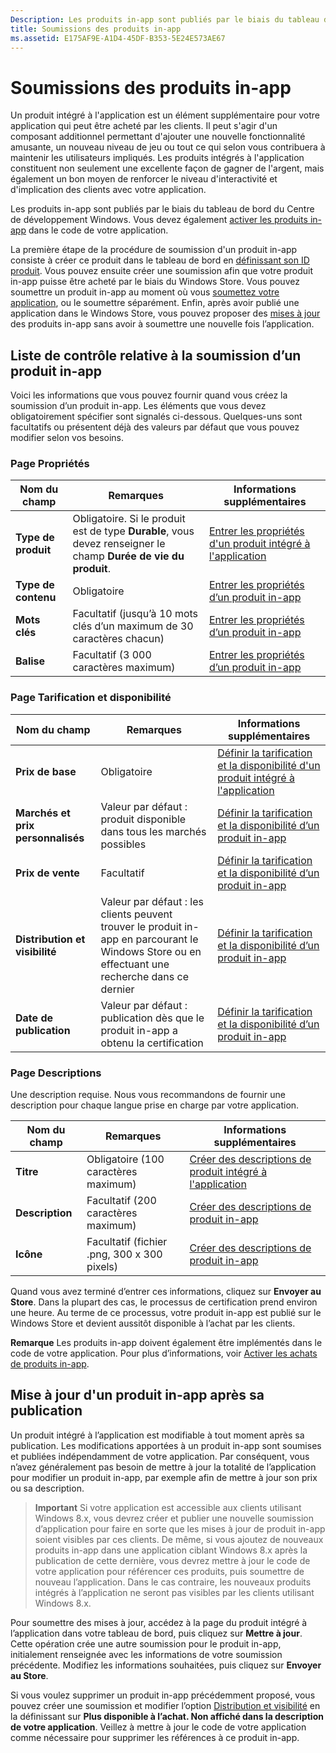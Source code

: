 ```yaml
---
Description: Les produits in-app sont publiés par le biais du tableau de bord du Centre de développement Windows.
title: Soumissions des produits in-app
ms.assetid: E175AF9E-A1D4-45DF-B353-5E24E573AE67
---
```


# Soumissions des produits in-app


Un produit intégré à l'application est un élément supplémentaire pour votre application qui peut être acheté par les clients. Il peut s'agir d'un composant additionnel permettant d'ajouter une nouvelle fonctionnalité amusante, un nouveau niveau de jeu ou tout ce qui selon vous contribuera à maintenir les utilisateurs impliqués. Les produits intégrés à l'application constituent non seulement une excellente façon de gagner de l'argent, mais également un bon moyen de renforcer le niveau d'interactivité et d'implication des clients avec votre application.

Les produits in-app sont publiés par le biais du tableau de bord du Centre de développement Windows. Vous devez également [activer les produits in-app](https://msdn.microsoft.com/library/windows/apps/mt219684) dans le code de votre application.

La première étape de la procédure de soumission d'un produit in-app consiste à créer ce produit dans le tableau de bord en [définissant son ID produit](set-your-iap-product-id.md). Vous pouvez ensuite créer une soumission afin que votre produit in-app puisse être acheté par le biais du Windows Store. Vous pouvez soumettre un produit in-app au moment où vous [soumettez votre application](app-submissions.md), ou le soumettre séparément. Enfin, après avoir publié une application dans le Windows Store, vous pouvez proposer des [mises à jour](#updating-an-iap-after-submission) des produits in-app sans avoir à soumettre une nouvelle fois l’application.

## Liste de contrôle relative à la soumission d’un produit in-app


Voici les informations que vous pouvez fournir quand vous créez la soumission d’un produit in-app. Les éléments que vous devez obligatoirement spécifier sont signalés ci-dessous. Quelques-uns sont facultatifs ou présentent déjà des valeurs par défaut que vous pouvez modifier selon vos besoins.

### Page Propriétés
| Nom du champ                    | Remarques                                       | Informations supplémentaires                                                             |
|-------------------------------|---------------------------------------------|---------------------------------------------------------------------------|
| **Type de produit**              | Obligatoire. Si le produit est de type **Durable**, vous devez renseigner le champ **Durée de vie du produit**. | [Entrer les propriétés d'un produit intégré à l'application](enter-iap-properties.md)         |
| **Type de contenu**              | Obligatoire                                    | [Entrer les propriétés d’un produit in-app](enter-iap-properties.md)                           | 
| **Mots clés**                  | Facultatif (jusqu’à 10 mots clés d’un maximum de 30 caractères chacun) | [Entrer les propriétés d’un produit in-app](enter-iap-properties.md)                 |
| **Balise**                       | Facultatif (3 000 caractères maximum)             | [Entrer les propriétés d’un produit in-app](enter-iap-properties.md)                           |

### Page Tarification et disponibilité 
| Nom du champ                    | Remarques                                       | Informations supplémentaires                                                             |
|-------------------------------|---------------------------------------------|---------------------------------------------------------------------------|
| **Prix de base**                | Obligatoire                                    | [Définir la tarification et la disponibilité d'un produit intégré à l'application](set-iap-pricing-and-availability.md)   |
| **Marchés et prix personnalisés** | Valeur par défaut : produit disponible dans tous les marchés possibles | [Définir la tarification et la disponibilité d’un produit in-app](set-iap-pricing-and-availability.md)   |
| **Prix de vente**              | Facultatif                                    | [Définir la tarification et la disponibilité d’un produit in-app](set-iap-pricing-and-availability.md)   |
| **Distribution et visibilité** | Valeur par défaut : les clients peuvent trouver le produit in-app en parcourant le Windows Store ou en effectuant une recherche dans ce dernier | [Définir la tarification et la disponibilité d’un produit in-app](set-iap-pricing-and-availability.md) |
| **Date de publication**              | Valeur par défaut : publication dès que le produit in-app a obtenu la certification | [Définir la tarification et la disponibilité d’un produit in-app](set-iap-pricing-and-availability.md)   |

### Page Descriptions
Une description requise. Nous vous recommandons de fournir une description pour chaque langue prise en charge par votre application.

| Nom du champ                    | Remarques                                       | Informations supplémentaires       |
|-------------------------------|---------------------------------------------|---------------------|
| **Titre**                     | Obligatoire (100 caractères maximum)              | [Créer des descriptions de produit intégré à l'application](create-iap-descriptions.md)                     |
| **Description**               | Facultatif (200 caractères maximum)              | [Créer des descriptions de produit in-app](create-iap-descriptions.md)                     |
| **Icône**                      | Facultatif (fichier .png, 300 x 300 pixels)             | [Créer des descriptions de produit in-app](create-iap-descriptions.md)                     |

Quand vous avez terminé d’entrer ces informations, cliquez sur **Envoyer au Store**. Dans la plupart des cas, le processus de certification prend environ une heure. Au terme de ce processus, votre produit in-app est publié sur le Windows Store et devient aussitôt disponible à l’achat par les clients.

**Remarque** Les produits in-app doivent également être implémentés dans le code de votre application. Pour plus d’informations, voir [Activer les achats de produits in-app](https://msdn.microsoft.com/library/windows/apps/mt219684).


## Mise à jour d'un produit in-app après sa publication


Un produit intégré à l’application est modifiable à tout moment après sa publication. Les modifications apportées à un produit in-app sont soumises et publiées indépendamment de votre application. Par conséquent, vous n’avez généralement pas besoin de mettre à jour la totalité de l’application pour modifier un produit in-app, par exemple afin de mettre à jour son prix ou sa description.

> **Important** Si votre application est accessible aux clients utilisant Windows 8.x, vous devrez créer et publier une nouvelle soumission d’application pour faire en sorte que les mises à jour de produit in-app soient visibles par ces clients. De même, si vous ajoutez de nouveaux produits in-app dans une application ciblant Windows 8.x après la publication de cette dernière, vous devrez mettre à jour le code de votre application pour référencer ces produits, puis soumettre de nouveau l’application. Dans le cas contraire, les nouveaux produits intégrés à l’application ne seront pas visibles par les clients utilisant Windows 8.x.

Pour soumettre des mises à jour, accédez à la page du produit intégré à l’application dans votre tableau de bord, puis cliquez sur **Mettre à jour**. Cette opération crée une autre soumission pour le produit in-app, initialement renseignée avec les informations de votre soumission précédente. Modifiez les informations souhaitées, puis cliquez sur **Envoyer au Store**.

Si vous voulez supprimer un produit in-app précédemment proposé, vous pouvez créer une soumission et modifier l’option [Distribution et visibilité](set-iap-pricing-and-availability.md) en la définissant sur **Plus disponible à l’achat. Non affiché dans la description de votre application**. Veillez à mettre à jour le code de votre application comme nécessaire pour supprimer les références à ce produit in-app.



<!--HONumber=Mar16_HO1-->


